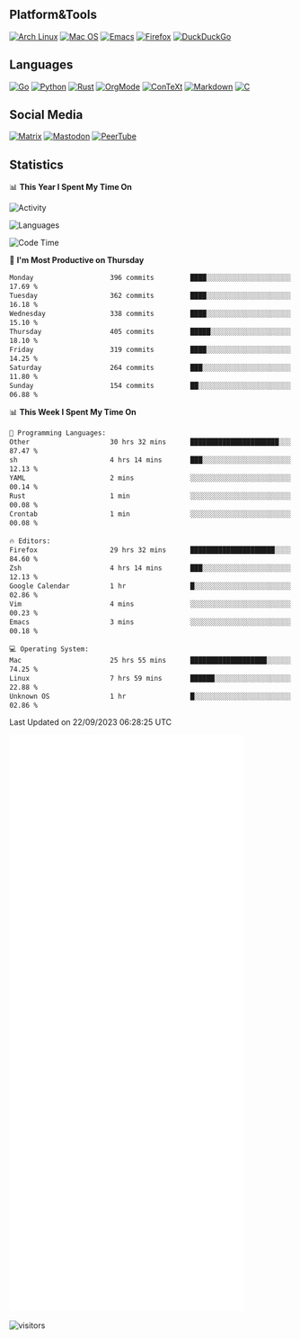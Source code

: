 ## Platform&Tools

[![Arch Linux](https://img.shields.io/badge/ArchLinux-1793D1?logo=arch-linux&logoColor=fff&style=flat-square)](https://archlinux.org/)
[![Mac OS](https://img.shields.io/badge/MacOS-000000?style=flat-square&logo=macos&logoColor=F0F0F0)](https://www.apple.com/macos/)
[![Emacs](https://img.shields.io/badge/Emacs-%237F5AB6.svg?&style=flat-square&logo=gnu-emacs&logoColor=white)](https://www.gnu.org/software/emacs/)
[![Firefox](https://img.shields.io/badge/Firefox-FF7139?style=flat-square&logo=Firefox-Browser&logoColor=white)](https://firefox.com/)
[![DuckDuckGo](https://img.shields.io/badge/DuckDuckGo-DE5833?style=flat-square&logo=DuckDuckGo&logoColor=white)](https://duckduckgo.com/)

## Languages

[![Go](https://img.shields.io/badge/Golang-%2300ADD8.svg?style=flat-square&logo=go&logoColor=white)](https://golang.org/)
[![Python](https://img.shields.io/badge/Python-3670A0?style=flat-square&logo=python&logoColor=ffdd54)](https://www.python.org/)
[![Rust](https://img.shields.io/badge/Rust-%23000000.svg?style=flat-square&logo=rust&logoColor=white)](https://www.rust-lang.org/)
[![OrgMode](https://img.shields.io/badge/OrgMode-%23000000.svg?style=flat-square&logo=org&logoColor=white)](https://orgmode.org/)
[![ConTeXt](https://img.shields.io/badge/ConTeXt-%23008080.svg?style=flat-square&logo=latex&logoColor=white)](https://contextgarden.net/)
[![Markdown](https://img.shields.io/badge/MarkDown-%23000000.svg?style=flat-square&logo=markdown&logoColor=white)](https://daringfireball.net/projects/markdown/)
[![C](https://img.shields.io/badge/C-%2300599C.svg?style=flat-square&logo=c&logoColor=white)](https://www.iso.org/standard/74528.html)

## Social Media
<!--[![Telegram](https://img.shields.io/badge/SteamedFish-2CA5E0?style=social&logo=telegram&logoColor=white)](https://t.me/SteamedFish)-->

[![Matrix](https://img.shields.io/badge/SteamedFish-2CA5E0?style=social&logo=matrix&logoColor=black)](https://matrix.to/#/@i:steamedfish.org)
[![Mastodon](https://img.shields.io/mastodon/follow/109596467238113271?domain=https%3A%2F%2Fmastodon.steamedfish.org%2F&style=social)](https://steamedfish.org/@SteamedFish)
[![PeerTube](https://img.shields.io/badge/PeerTube-23000000.svg?logo=peertube&style=social)](https://peertube.steamedfish.org/)

## Statistics


📊 **This Year I Spent My Time On** 

![Activity](https://wakatime.com/share/@SteamedFish/7529f30a-f1b7-40a4-8d09-e6d855cb7a13.png)

![Languages](https://wakatime.com/share/@SteamedFish/1c5e5366-0e9e-40d8-ac85-d630f61b69c6.svg)

<!--START_SECTION:waka-->
![Code Time](http://img.shields.io/badge/Code%20Time-2%2C857%20hrs%2055%20mins-blue)

📅 **I'm Most Productive on Thursday** 

```text
Monday                   396 commits         ████░░░░░░░░░░░░░░░░░░░░░   17.69 % 
Tuesday                  362 commits         ████░░░░░░░░░░░░░░░░░░░░░   16.18 % 
Wednesday                338 commits         ████░░░░░░░░░░░░░░░░░░░░░   15.10 % 
Thursday                 405 commits         █████░░░░░░░░░░░░░░░░░░░░   18.10 % 
Friday                   319 commits         ████░░░░░░░░░░░░░░░░░░░░░   14.25 % 
Saturday                 264 commits         ███░░░░░░░░░░░░░░░░░░░░░░   11.80 % 
Sunday                   154 commits         ██░░░░░░░░░░░░░░░░░░░░░░░   06.88 % 
```


📊 **This Week I Spent My Time On** 

```text
💬 Programming Languages: 
Other                    30 hrs 32 mins      ██████████████████████░░░   87.47 % 
sh                       4 hrs 14 mins       ███░░░░░░░░░░░░░░░░░░░░░░   12.13 % 
YAML                     2 mins              ░░░░░░░░░░░░░░░░░░░░░░░░░   00.14 % 
Rust                     1 min               ░░░░░░░░░░░░░░░░░░░░░░░░░   00.08 % 
Crontab                  1 min               ░░░░░░░░░░░░░░░░░░░░░░░░░   00.08 % 

🔥 Editors: 
Firefox                  29 hrs 32 mins      █████████████████████░░░░   84.60 % 
Zsh                      4 hrs 14 mins       ███░░░░░░░░░░░░░░░░░░░░░░   12.13 % 
Google Calendar          1 hr                █░░░░░░░░░░░░░░░░░░░░░░░░   02.86 % 
Vim                      4 mins              ░░░░░░░░░░░░░░░░░░░░░░░░░   00.23 % 
Emacs                    3 mins              ░░░░░░░░░░░░░░░░░░░░░░░░░   00.18 % 

💻 Operating System: 
Mac                      25 hrs 55 mins      ███████████████████░░░░░░   74.25 % 
Linux                    7 hrs 59 mins       ██████░░░░░░░░░░░░░░░░░░░   22.88 % 
Unknown OS               1 hr                █░░░░░░░░░░░░░░░░░░░░░░░░   02.86 % 
```


 Last Updated on 22/09/2023 06:28:25 UTC
<!--END_SECTION:waka-->


![Metrics](https://github.com/SteamedFish/SteamedFish/blob/master/github-metrics.svg)


![visitors](https://visitor-badge.laobi.icu/badge?page_id=SteamedFish.SteamedFish)
